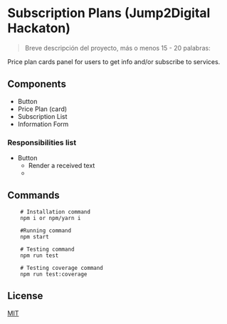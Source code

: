 # Subscription Plans (Jump2Digital Hackaton)

> Breve descripción del proyecto, más o menos 15 - 20 palabras: 

Price plan cards panel for users to get info and/or subscribe to services.


## Components
  * Button
  * Price Plan (card)
  * Subscription List
  * Information Form

### Responsibilities list
  * Button
    * Render a received text
    * 
    


## Commands

```shell
    # Installation command
    npm i or npm/yarn i 

    #Running command
    npm start
```

```shell
    # Testing command
    npm run test

    # Testing coverage command
    npm run test:coverage
```

## License 

[MIT](https://opensource.org/licenses/MIT)
